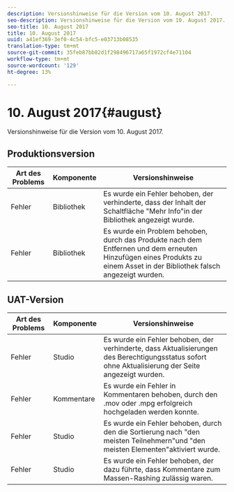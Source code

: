 ```yaml
---
description: Versionshinweise für die Version vom 10. August 2017.
seo-description: Versionshinweise für die Version vom 10. August 2017.
seo-title: 10. August 2017
title: 10. August 2017
uuid: a41ef369-3ef0-4c54-bfc5-e03713b08535
translation-type: tm+mt
source-git-commit: 35feb87bb82d1f298496717a65f1972cf4e71104
workflow-type: tm+mt
source-wordcount: '129'
ht-degree: 13%

---
```



# 10. August 2017{#august}

Versionshinweise für die Version vom 10. August 2017.

## Produktionsversion

| **Art des Problems** | **Komponente** | **Versionshinweise** |
|---|---|---|
| Fehler | Bibliothek | Es wurde ein Fehler behoben, der verhinderte, dass der Inhalt der Schaltfläche &quot;Mehr Info&quot;in der Bibliothek angezeigt wurde. |
| Fehler | Bibliothek | Es wurde ein Problem behoben, durch das Produkte nach dem Entfernen und dem erneuten Hinzufügen eines Produkts zu einem Asset in der Bibliothek falsch angezeigt wurden. |

## UAT-Version

| **Art des Problems** | **Komponente** | **Versionshinweise** |
|---|---|---|
| Fehler | Studio | Es wurde ein Fehler behoben, der verhinderte, dass Aktualisierungen des Berechtigungsstatus sofort ohne Aktualisierung der Seite angezeigt wurden. |
| Fehler | Kommentare | Es wurde ein Fehler in Kommentaren behoben, durch den .mov oder .mpg erfolgreich hochgeladen werden konnte. |
| Fehler | Studio | Es wurde ein Fehler behoben, durch den die Sortierung nach &quot;den meisten Teilnehmern&quot;und &quot;den meisten Elementen&quot;aktiviert wurde. |
| Fehler | Studio | Es wurde ein Fehler behoben, der dazu führte, dass Kommentare zum Massen-Rashing zulässig waren. |

